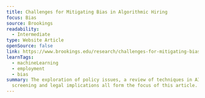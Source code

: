 ```yaml
---
title: Challenges for Mitigating Bias in Algorithmic Hiring
focus: Bias
source: Brookings
readability:
  - Intermediate
type: Website Article
openSource: false
link: https://www.brookings.edu/research/challenges-for-mitigating-bias-in-algorithmic-hiring/
learnTags:
  - machineLearning
  - employment
  - bias
summary: The exploration of policy issues, a review of techniques in AI
  screening and legal implications all form the focus of this article.
---
```

